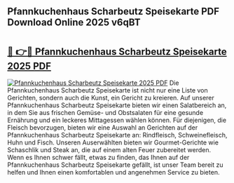 ## Pfannkuchenhaus Scharbeutz Speisekarte PDF Download Online 2025 v6qBT

# <h2><a href="http://gc7pyi.nevu.top/?p=Pfannkuchenhaus+Scharbeutz+Speisekarte">🔗 👉🔴 Pfannkuchenhaus Scharbeutz Speisekarte 2025 PDF</a></h2>

[![Pfannkuchenhaus Scharbeutz Speisekarte 2025 PDF](https://i.imgur.com/dBaPXMq.png)](http://gc7pyi.nevu.top/?p=Pfannkuchenhaus+Scharbeutz+Speisekarte)
Die Pfannkuchenhaus Scharbeutz Speisekarte ist nicht nur eine Liste von Gerichten, sondern auch die Kunst, ein Gericht zu kreieren. Auf unserer Pfannkuchenhaus Scharbeutz Speisekarte bieten wir einen Salatbereich an, in dem Sie aus frischen Gemüse- und Obstsalaten für eine gesunde Ernährung und ein leckeres Mittagessen wählen können. Für diejenigen, die Fleisch bevorzugen, bieten wir eine Auswahl an Gerichten auf der Pfannkuchenhaus Scharbeutz Speisekarte an: Rindfleisch, Schweinefleisch, Huhn und Fisch. Unseren Auserwählten bieten wir Gourmet-Gerichte wie Schaschlik und Steak an, die auf einem alten Feuer zubereitet werden. Wenn es Ihnen schwer fällt, etwas zu finden, das Ihnen auf der Pfannkuchenhaus Scharbeutz Speisekarte gefällt, ist unser Team bereit zu helfen und Ihnen einen komfortablen und angenehmen Service zu bieten.

